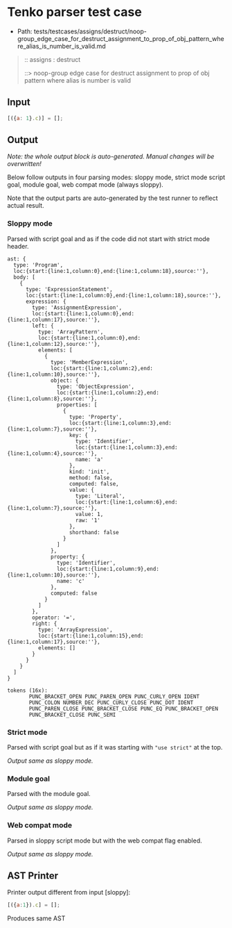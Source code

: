 # Tenko parser test case

- Path: tests/testcases/assigns/destruct/noop-group_edge_case_for_destruct_assignment_to_prop_of_obj_pattern_where_alias_is_number_is_valid.md

> :: assigns : destruct
>
> ::> noop-group edge case for destruct assignment to prop of obj pattern where alias is number is valid

## Input

`````js
[({a: 1}.c)] = [];
`````

## Output

_Note: the whole output block is auto-generated. Manual changes will be overwritten!_

Below follow outputs in four parsing modes: sloppy mode, strict mode script goal, module goal, web compat mode (always sloppy).

Note that the output parts are auto-generated by the test runner to reflect actual result.

### Sloppy mode

Parsed with script goal and as if the code did not start with strict mode header.

`````
ast: {
  type: 'Program',
  loc:{start:{line:1,column:0},end:{line:1,column:18},source:''},
  body: [
    {
      type: 'ExpressionStatement',
      loc:{start:{line:1,column:0},end:{line:1,column:18},source:''},
      expression: {
        type: 'AssignmentExpression',
        loc:{start:{line:1,column:0},end:{line:1,column:17},source:''},
        left: {
          type: 'ArrayPattern',
          loc:{start:{line:1,column:0},end:{line:1,column:12},source:''},
          elements: [
            {
              type: 'MemberExpression',
              loc:{start:{line:1,column:2},end:{line:1,column:10},source:''},
              object: {
                type: 'ObjectExpression',
                loc:{start:{line:1,column:2},end:{line:1,column:8},source:''},
                properties: [
                  {
                    type: 'Property',
                    loc:{start:{line:1,column:3},end:{line:1,column:7},source:''},
                    key: {
                      type: 'Identifier',
                      loc:{start:{line:1,column:3},end:{line:1,column:4},source:''},
                      name: 'a'
                    },
                    kind: 'init',
                    method: false,
                    computed: false,
                    value: {
                      type: 'Literal',
                      loc:{start:{line:1,column:6},end:{line:1,column:7},source:''},
                      value: 1,
                      raw: '1'
                    },
                    shorthand: false
                  }
                ]
              },
              property: {
                type: 'Identifier',
                loc:{start:{line:1,column:9},end:{line:1,column:10},source:''},
                name: 'c'
              },
              computed: false
            }
          ]
        },
        operator: '=',
        right: {
          type: 'ArrayExpression',
          loc:{start:{line:1,column:15},end:{line:1,column:17},source:''},
          elements: []
        }
      }
    }
  ]
}

tokens (16x):
       PUNC_BRACKET_OPEN PUNC_PAREN_OPEN PUNC_CURLY_OPEN IDENT
       PUNC_COLON NUMBER_DEC PUNC_CURLY_CLOSE PUNC_DOT IDENT
       PUNC_PAREN_CLOSE PUNC_BRACKET_CLOSE PUNC_EQ PUNC_BRACKET_OPEN
       PUNC_BRACKET_CLOSE PUNC_SEMI
`````

### Strict mode

Parsed with script goal but as if it was starting with `"use strict"` at the top.

_Output same as sloppy mode._

### Module goal

Parsed with the module goal.

_Output same as sloppy mode._

### Web compat mode

Parsed in sloppy script mode but with the web compat flag enabled.

_Output same as sloppy mode._

## AST Printer

Printer output different from input [sloppy]:

````js
[({a:1}).c] = [];
````

Produces same AST
